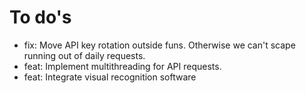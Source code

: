 # To do's

- fix: Move API key rotation outside funs. Otherwise we can't scape running out of daily requests.
- feat: Implement multithreading for API requests.
- feat: Integrate visual recognition software
